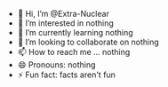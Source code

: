 - 👋 Hi, I’m @Extra-Nuclear
- 👀 I’m interested in nothing
- 🌱 I’m currently learning nothing
- 💞️ I’m looking to collaborate on nothing
- 📫 How to reach me ... nothing
- 😄 Pronouns: nothing
- ⚡ Fun fact: facts aren't fun

<!---
Extra-Nuclear/Extra-Nuclear is a ✨ special ✨ repository because its `README.md` (this file) appears on your GitHub profile.
You can click the Preview link to take a look at your changes.
--->
